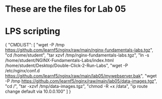 # These are the files for Lab 05

# LPS scripting

{
  "CMDLIST": [
    "wget -P /tmp https://github.com/learnf5/nginx/raw/main/nginx-fundamentals-labs.tgz",
    "cd /home/student",
    "tar xzvf /tmp/nginx-fundamentals-labs.tgz",
    "ln -s /home/student/NGINX-Fundamentals-Labs/index.html /home/student/Desktop/Double-Click-2-Run-Labs",
    "wget -P /etc/nginx/conf.d https://github.com/learnf5/nginx/raw/main/lab05/mywebserver.bak",
    "wget -P /tmp https://github.com/learnf5/nginx/raw/main/lab05/data-images.tgz",
    "cd /",
    "tar -xzvf /tmp/data-images.tgz",
    "chmod -R +x /data",
    "ip route change default via 10.0.0.100"
  ]
}
